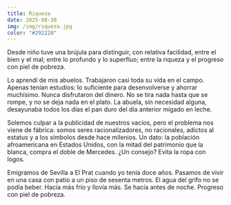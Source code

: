 ```yaml
---
title: Riqueza
date: 2025-08-30
img: /img/riqueza.jpg
color: "#292228"
---
```


Desde niño tuve una brújula para distinguir, con relativa facilidad, entre el
bien y el mal; entre lo profundo y lo superfluo; entre la riqueza y el progreso
con piel de pobreza.

Lo aprendí de mis abuelos. Trabajaron casi toda su vida en el campo. Apenas
tenían estudios: lo suficiente para desenvolverse y ahorrar muchísimo. Nunca
disfrutaron del dinero. No se tira nada hasta que se rompe, y no se deja nada en
el plato. La abuela, sin necesidad alguna, desayunaba todos los días el pan duro
del día anterior migado en leche.

Solemos culpar a la publicidad de nuestros vacíos, pero el problema nos viene de
fábrica: somos seres racionalizadores, no racionales, adictos al estatus y a los
símbolos desde hace milenios. Un dato: la población afroamericana en Estados
Unidos, con la mitad del patrimonio que la blanca, compra el doble de Mercedes.
¿Un consejo? Evita la ropa con logos.

Emigramos de Sevilla a El Prat cuando yo tenía doce años. Pasamos de vivir en
una casa con patio a un piso de sesenta metros. El agua del grifo no se podía
beber. Hacía más frío y llovía más. Se hacía antes de noche. Progreso con piel
de pobreza.
